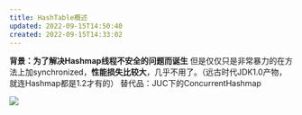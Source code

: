 ```yaml
---
title: HashTable概述
updated: 2022-09-15T14:50:40
created: 2022-09-15T14:33:02
---
```


**背景：为了解决Hashmap线程不安全的问题而诞生**
但是仅仅只是非常暴力的在方法上加synchronized，**性能损失比较大**，几乎不用了。（远古时代JDK1.0产物，就连Hashmap都是1.2才有的）
替代品：JUC下的ConcurrentHashmap

![](C:\Users\82609\AppData\Local\Temp\Java\pandoc/media/image1.png)

